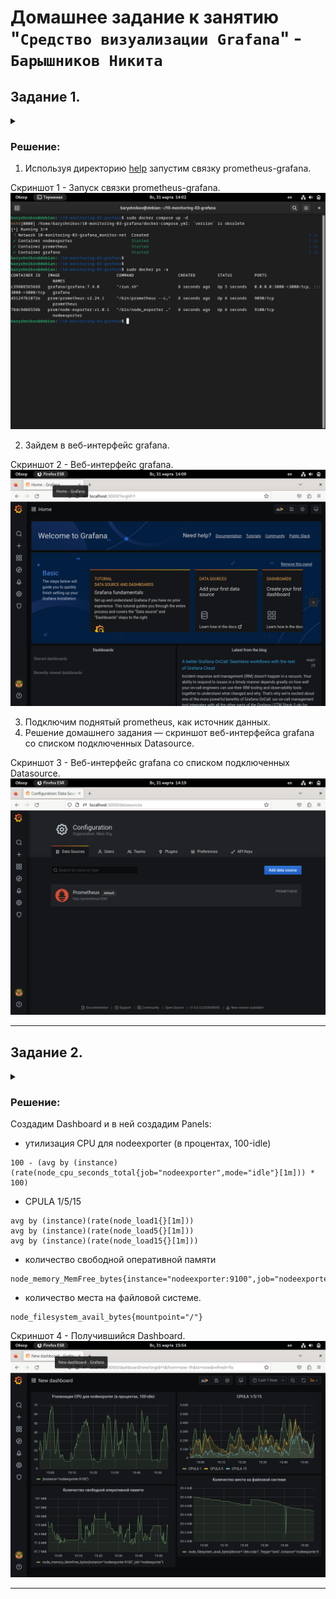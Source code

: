 # Домашнее задание к занятию "`Средство визуализации Grafana`" - `Барышников Никита`


## Задание 1.
<details>
	<summary></summary>
      <br>

1. Используя директорию [help](./config/help) внутри этого домашнего задания, запустите связку prometheus-grafana.
2. Зайдите в веб-интерфейс grafana, используя авторизационные данные, указанные в манифесте docker-compose.
3. Подключите поднятый вами prometheus, как источник данных.
4. Решение домашнего задания — скриншот веб-интерфейса grafana со списком подключенных Datasource.

</details>

### Решение:

1. Используя директорию [help](./config/help) запустим связку prometheus-grafana.

Скриншот 1 - Запуск связки prometheus-grafana.
![Скриншот-1](./img/20.1.1.1_Запуск_связки_prometheus-grafana.png)

2. Зайдем в веб-интерфейс grafana.

Скриншот 2 - Веб-интерфейс grafana.
![Скриншот-2](./img/20.1.1.2_Запуск_веб-интерфейса_grafana.png)

3. Подключим поднятый prometheus, как источник данных.
4. Решение домашнего задания — скриншот веб-интерфейса grafana со списком подключенных Datasource.

Скриншот 3 - Веб-интерфейс grafana со списком подключенных Datasource.
![Скриншот-3](./img/20.1.1.4_Веб-интерфейс_grafana_со_списком_подключенных_Datasource.png)

---

## Задание 2.
<details>
	<summary></summary>
      <br>

Изучите самостоятельно ресурсы:

1. [PromQL tutorial for beginners and humans](https://valyala.medium.com/promql-tutorial-for-beginners-9ab455142085).
2. [Understanding Machine CPU usage](https://www.robustperception.io/understanding-machine-cpu-usage).
3. [Introduction to PromQL, the Prometheus query language](https://grafana.com/blog/2020/02/04/introduction-to-promql-the-prometheus-query-language/).

Создайте Dashboard и в ней создайте Panels:

- утилизация CPU для nodeexporter (в процентах, 100-idle);
- CPULA 1/5/15;
- количество свободной оперативной памяти;
- количество места на файловой системе.

Для решения этого задания приведите promql-запросы для выдачи этих метрик, а также скриншот получившейся Dashboard.

</details>

### Решение:

Создадим Dashboard и в ней создадим Panels:

- утилизация CPU для nodeexporter (в процентах, 100-idle)

```PromQL
100 - (avg by (instance) (rate(node_cpu_seconds_total{job="nodeexporter",mode="idle"}[1m])) * 100)
```

- CPULA 1/5/15

```PromQL
avg by (instance)(rate(node_load1{}[1m]))
avg by (instance)(rate(node_load5{}[1m]))
avg by (instance)(rate(node_load15{}[1m]))
```

- количество свободной оперативной памяти

```PromQL
node_memory_MemFree_bytes{instance="nodeexporter:9100",job="nodeexporter"}
```

- количество места на файловой системе.

```PromQL
node_filesystem_avail_bytes{mountpoint="/"}
```

Скриншот 4 - Получившийся Dashboard.
![Скриншот-4](./img/20.1.2_Получившийся_Dashboard.png)

---